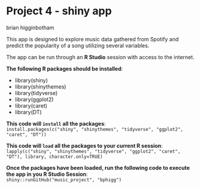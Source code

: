 # Project 4 - shiny app
brian higginbotham

This app is designed to explore music data gathered from Spotify and predict the popularity of a song utilizing several variables.

The app can be run through an **R Studio** session with access to the internet. 

**The following R packages should be installed**:
* library(shiny)
* library(shinythemes)
* library(tidyverse)
* library(ggplot2)
* library(caret)
* library(DT)

**This code will `install` all the packages**:  
`install.packages(c("shiny", "shinythemes", "tidyverse", "ggplot2", "caret", "DT"))`

**This code will `load` all the packages to your current R session**:  
`lapply(c("shiny", "shinythemes", "tidyverse", "ggplot2", "caret", "DT"), library, character.only=TRUE)`

**Once the packages have been loaded, run the following code to execute the app in you R Studio Session**:  
`shiny::runGitHub("music_project", "bphigg")`
